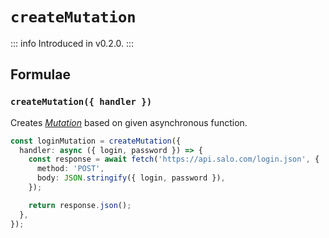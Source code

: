 # `createMutation`

::: info
Introduced in v0.2.0.
:::

## Formulae

### `createMutation({ handler })`

Creates [_Mutation_](/api/primitives/mutation) based on given asynchronous function.

```ts
const loginMutation = createMutation({
  handler: async ({ login, password }) => {
    const response = await fetch('https://api.salo.com/login.json', {
      method: 'POST',
      body: JSON.stringify({ login, password }),
    });

    return response.json();
  },
});
```
